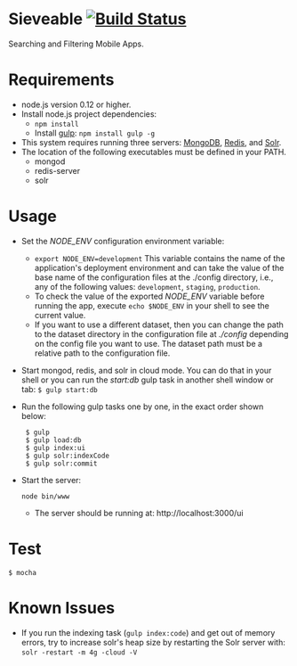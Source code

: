 # Sieveable [![Build Status](https://travis-ci.org/sikuli/sieveable.svg?branch=master)](http://travis-ci.org/sikuli/sieveable)

Searching and Filtering Mobile Apps.


# Requirements

- node.js version 0.12 or higher.
- Install node.js project dependencies:
  - `npm install`
  - Install [gulp]('http://gulpjs.com/'): `npm install gulp -g`
- This system requires running three servers: [MongoDB]('https://www.mongodb.org/'), [Redis]('http://redis.io/'), and [Solr]('http://lucene.apache.org/solr/').
- The location of the following executables must be defined in your PATH.
  - mongod
  - redis-server
  - solr
  
# Usage

- Set the *NODE_ENV* configuration environment variable:
  -  `export NODE_ENV=development` This variable contains the name of the application's deployment environment and can take the value of the base name of the configuration files at the ./config directory, i.e., any of the following values: ```development```, ```staging```, ```production```.
  - To check the value of the exported *NODE_ENV* variable before running the app, execute `echo $NODE_ENV` in your shell to see the current value.
  - If you want to use a different dataset, then you can change the path to the dataset directory in the configuration file at *./config* depending on the config file you want to use. The dataset path must be a relative path to the configuration file.
- Start mongod, redis, and solr in cloud mode. You can do that in your shell or you can run the _start:db_ gulp task in another shell window or tab: ``` $ gulp start:db ```
- Run the following gulp tasks one by one, in the exact order shown below: 

  ```shell
   $ gulp
   $ gulp load:db
   $ gulp index:ui
   $ gulp solr:indexCode
   $ gulp solr:commit
   ```
 
- Start the server:

  ```shell
  node bin/www
  ```
  - The server should be running at: http://localhost:3000/ui

# Test

	$ mocha

# Known Issues
- If you run the indexing task (```gulp index:code```) and get out of memory errors, try to increase solr's heap size by restarting the Solr server with: ```solr -restart -m 4g -cloud -V ```

